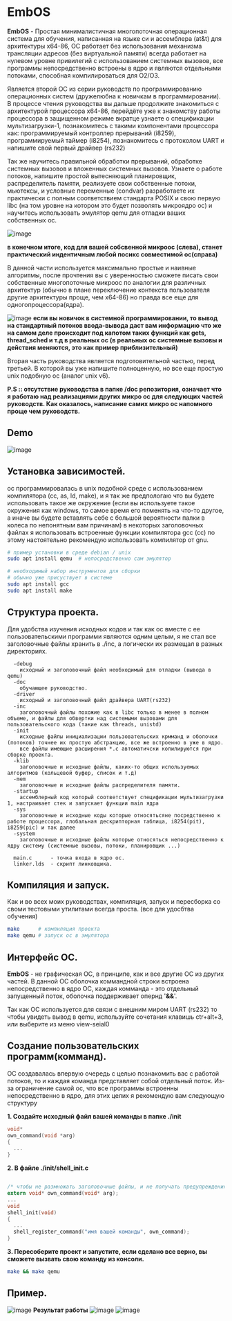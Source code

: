 # EmbOS
__EmbOS__ - Простая минималистичная многопоточная операционная система для обучения, написанная на языке си и ассемблера (at&t) для архитектуры х64-86, ОС работает без использования механизма трансляции адресов (без виртуальной памяти) всегда работает на нулевом уровне привилегий с использованием системных вызовов, все программы непосредственно встроены в ядро и являются отдельными потоками, способная компилироваться для O2/O3.

Является второй ОС из серии руководств по программированию операционных систем (дружелюбна к новичкам в программировании). В процессе чтения руководства вы дальше продолжите знакомиться с архитектурой процессора x64-86, перейдёте уже к знакомству работы процессора в защищенном режиме вкратце узнаете о спецификации мультизагрузки-1, познакомитесь с такими компонентами процессора как: программируемый контроллер прерываний (i8259), программируемый таймер (i8254), познакомитесь с протоколом UART и напишите свой первый драйвер (rs232)

Так же научитесь правильной обработки прерываний, обработке системных вызовов и вложенных системных вызовов. Узнаете о работе потоков, напишите простой вытесняющий планировщик, распределитель памяти, реализуете свои собственные потоки, мьютексы, и условные переменные (condvar) разработаете их практически с полным соответствием стандарта POSIX и свою первую libc (на том уровне на котором это будет позволять микроядро ос) и научитесь использовать эмулятор qemu для отладки ваших собственных ос.

 ![image](./screenshots/diff_threads.png)

__в конечном итоге, код для вашей собсвенной микроос (слева), станет практический индентичным любой посикс совместимой ос(справа)__

В данной части используется максимально простые и наивные алгоритмы, после прочтения вы с уверенностью сможете писать свои собственные многопоточные микроос по аналогии для различных архитектур (обычно в плане переключение контекста пользователя другие архитектуры проще, чем x64-86) но правда все еще для одногопроцессора(ядра).

![image](./screenshots/log-ex.png)
__если вы новичок в системной программировании, то вывод на стандартный потоков ввода-вывода даст вам информацию что же на самом деле происходит под капотом таких функций как gets, thread_sched и т.д в реальных ос (в реальных ос системные вызовы и действия меняются, это как пример приблизительный)__

Вторая часть руководства является подготовительной частью, перед третьей. В которой вы уже напишите полноценную, но все еще простую unix подобную ос (аналог unix v6).

 __P.S :: отсутствие руководства в папке /doc репозитория, означает что я работаю над реализациями других микро ос для следующих частей руководств. Как оказалось, написание самих микро ос напомного проще чем руководств.__  

 ## Demo
 ![image](./screenshots/demo.gif)

## Установка зависимостей.
ос программировалась в unix подобной среде с использованием компилятора (cc, as, ld, make), и я так же предпологаю что вы будете использовать такое же окружение (если вы используете такое окружения как windows, то самое время его поменять на что-то другое, а иначе вы будете вставлять себе с большой вероятности палки в колеса по непонятным вам причинам) в некоторых заголовочных файлах я использовать встроенные функции компилятора gcc (cc) по этому настоятельно рекомендую использовать компилятор от gnu.

```bash
# пример установки в среде debian / unix
sudo apt install qemu  # непосредственно сам эмулятор

# необходимый набор инструментов для сборки
# обычно уже присуствует в системе
sudo apt install gcс
sudo apt install make
```

## Структура проекта.
Для удобства изучения исходных кодов и так как ос вместе с ее пользовательскими программи являются одним целым, я не стал все заголовочные файлы хранить в ./inc, а логически их размещал в разных директориях.
```
  -debug
    исходный и заголовочный файл необходимый для отладки (вывода в qemu)
  -doc
    обучающее руководство.
  -driver
    исходный и заголовочный файл драйвера UART(rs232)
  -inc
    заголовочный файлы похожие как в libc только в менее в полном объеме, и файлы для обвертки над системыми вызовами для пользовательского кода (такие как threads, unistd)
  -init
    исходные файлы инициализации пользовательских крмманд и оболочки (потоков) точнее их простую абстракцию, все же встроенно в уже в ядро.
    все файлы имеющие расширения *.c автоматичски копилируются при сборке проекта.
  -klib
    заголовочные и исходные файлы, каких-то общих используемых алгоритмов (кольцевой буфер, список и т.д)
  -mem
    заголовочные и исходные файлы распределителя памяти.
  -startup
    ассемблерный код который соответствует спецификации мультизагрузки 1, настраивает стек и запускает функции main ядра
  -sys
    заголовочные и исходные коды которые относятьсяне посредственно к работе процессора, глобальная дескрипторная таблица, i8254(pit), i8259(pic) и так далее
  -system
    заголовочные и исходные файлы которые относяться непосредственно к ядру систему (системные вызовы, потоки, планировщик ...)

  main.c      - точка входа в ядро ос.
  linker.lds  - скрипт линковщика.
```

## Компиляция и запуск.
Как и во всех моих руководствах, компиляция, запуск и пересборка со своми тестовыми утилитами всегда проста. (все для удосбтва обучения)

```bash
make      # компиляция проекта
make qemu # запуск ос в эмулятора
```

## Интерфейс ОС.
__EmbOS__ - не графическая ОС, в принципе, как и все другие ОС из других частей. В данной ОС оболочка коммандной строки встроена непосредственно в ядро ОС, каждая комманда - это отдельный запущенный поток, оболочка поддерживает опернд '__&&__'.

Так как ОС используется для связи с внешним миром UART (rs232) то чтобы увидеть вывод в qemu, используйте сочетания клавишь ctr+alt+3, или выберите из меню view-seial0

## Создание пользовательских программ(комманд).
ОС создавалась впервую очередь с целью познакомить вас с работой потоков, то и каждая команда представляет собой отдельный поток. Из-за ограничение самой ос, что все программы встроенны непосредственно в ядро, для этих целих я рекомендую вам следующую структуру

__1. Создайте исходный файл вашей команды в папке ./init__
```c
void*
own_command(void *arg)
{
  ...
}
```
__2. В файле ./init/shell_init.c__
```c

/* чтобы не размножать заголовочные файлы, и не получать предупреждения от компилятора */
extern void* own_command(void* arg);
...
void
shell_init(void)
{
  ...
  shell_register_command("имя вашей команды", own_command);
}

```
__3. Пересоберите проект и запустите, если сделано все верно, вы сможете вызвать свою команду из консоли.__ 
```bash
make && make qemu
```

## Пример.
![image](./screenshots/example_code.png)
__Результат работы__
![image](./screenshots/example.gif)
![image](./screenshots/example-2.gif)